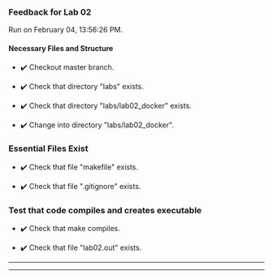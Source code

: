 ### Feedback for Lab 02

Run on February 04, 13:56:26 PM.


#### Necessary Files and Structure

+ :heavy_check_mark:  Checkout master branch.



+ :heavy_check_mark:  Check that directory "labs" exists.

+ :heavy_check_mark:  Check that directory "labs/lab02_docker" exists.

+ :heavy_check_mark:  Change into directory "labs/lab02_docker".


### Essential Files Exist

+ :heavy_check_mark:  Check that file "makefile" exists.

+ :heavy_check_mark:  Check that file ".gitignore" exists.


### Test that code compiles and creates executable

+ :heavy_check_mark:  Check that make  compiles.



+ :heavy_check_mark:  Check that file "lab02.out" exists.

---

---

